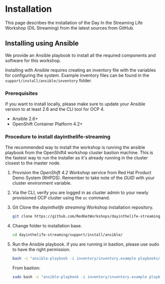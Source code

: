 # Installation

This page describes the installation of the Day In the Streaming Life Workshop (DIL Streaming) from the latest sources from GitHub.

## Installing using Ansible

We provide an Ansible playbook to install all the required components and software for this workshop.

Installing with Ansible requires creating an inventory file with the variables for configuring the system. Example inventory files can be found in the `support/install/ansible/inventory` folder.

### Prerequisites

If you want to install locally, please make sure to update your Ansible version to at least 2.6 and the CLI tool for OCP 4.

* Ansible 2.6+
* OpenShift Container Platform 4.2+

### Procedure to install dayinthelife-streaming

The recommended way to install the workshop is running the ansible playbook from the OpenShift4 workshop cluster bastion machine. This is the fastest way to run the installer as it's already running in the cluster closest to the master node.

1. Provision the *OpenShift 4.2 Workshop* service from Red Hat Product Demo System (RHPDS).  Remember to take note of the *GUID* with your cluster environment variable.

1. Via the CLI, verify you are logged in as cluster admin to your newly provisioned OCP cluster using the `oc` command.

1. Git Clone the *dayinthelife streaming* Workshop installation repository.

    ```bash
    git clone https://github.com/RedHatWorkshops/dayinthelife-streaming.git
    ```

1. Change folder to installation base.

    ```bash
    cd dayinthelife-streaming/support/install/ansible/
    ```

1. Run the Ansible playbook. if you are running in bastion, please use sudo to have the right permission.

    ```bash
    bash -c "ansible-playbook -i inventory/inventory.example playbooks/openshift/install.yaml"
    ```

    From bastion:

    ```bash
    sudo bash -c "ansible-playbook -i inventory/inventory.example playbooks/openshift/install.yaml"
    ```
